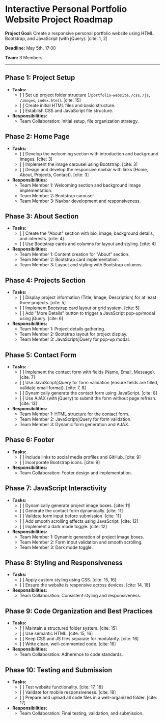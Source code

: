 #   Interactive Personal Portfolio Website Project Roadmap

**Project Goal:** Create a responsive personal portfolio website using HTML, Bootstrap, and JavaScript (with jQuery). [cite: 1, 2]

**Deadline:** May 5th, 17:00

**Team:** 3 Members

---

##   Phase 1: Project Setup

* **Tasks:**
    * \[ \]   Set up project folder structure (`/portfolio-website`, `/css`, `/js`, `/images`, `index.html`). [cite: 15]
    * \[ \]   Create initial HTML files and basic structure.
    * \[ \]   Establish CSS and JavaScript file structure.
* **Responsibilities:**
    * Team Collaboration: Initial setup, file organization strategy.

##   Phase 2: Home Page

* **Tasks:**
    * \[ \]   Develop the welcoming section with introduction and background images. [cite: 3]
    * \[ \]   Implement the image carousel using Bootstrap. [cite: 3]
    * \[ \]   Design and develop the responsive navbar with links (Home, About, Projects, Contact). [cite: 3]
* **Responsibilities:**
    * Team Member 1: Welcoming section and background image implementation.
    * Team Member 2: Bootstrap carousel.
    * Team Member 3: Navbar development and responsiveness.

##   Phase 3: About Section

* **Tasks:**
    * \[ \]   Create the "About" section with bio, image, background details, and interests. [cite: 4]
    * \[ \]   Use Bootstrap cards and columns for layout and styling. [cite: 4]
* **Responsibilities:**
    * Team Member 1: Content creation for "About" section.
    * Team Member 2: Bootstrap card implementation.
    * Team Member 3: Layout and styling with Bootstrap columns.

##   Phase 4: Projects Section

* **Tasks:**
    * \[ \]   Display project information (Title, Image, Description) for at least three projects. [cite: 5]
    * \[ \]   Implement Bootstrap card layout or grid system. [cite: 5]
    * \[ \]   Add "More Details" button to trigger a JavaScript pop-up/modal using jQuery. [cite: 6]
* **Responsibilities:**
    * Team Member 1: Project details gathering.
    * Team Member 2: Bootstrap layout for project display.
    * Team Member 3: JavaScript/jQuery for pop-up modal.

##   Phase 5: Contact Form

* **Tasks:**
    * \[ \]   Implement the contact form with fields (Name, Email, Message). [cite: 7]
    * \[ \]   Use JavaScript/jQuery for form validation (ensure fields are filled, validate email format). [cite: 7, 8]
    * \[ \]   Dynamically generate the contact form using JavaScript. [cite: 8]
    * \[ \]   Use AJAX (with jQuery) to submit the form without page refresh. [cite: 13]
* **Responsibilities:**
    * Team Member 1: HTML structure for the contact form.
    * Team Member 2: JavaScript/jQuery for form validation.
    * Team Member 3: Dynamic form generation and AJAX.

##   Phase 6: Footer

* **Tasks:**
    * \[ \]   Include links to social media profiles and GitHub. [cite: 9]
    * \[ \]   Incorporate Bootstrap icons. [cite: 9]
* **Responsibilities:**
    * Team Collaboration: Footer design and implementation.

##   Phase 7: JavaScript Interactivity

* **Tasks:**
    * \[ \]   Dynamically generate project image boxes. [cite: 11]
    * \[ \]   Generate the contact form dynamically. [cite: 11]
    * \[ \]   Validate form input before submission. [cite: 11]
    * \[ \]   Add smooth scrolling effects using JavaScript. [cite: 12]
    * \[ \]   Implement a dark mode toggle. [cite: 12]
* **Responsibilities:**
    * Team Member 1: Dynamic generation of project image boxes.
    * Team Member 2: Form input validation and smooth scrolling.
    * Team Member 3: Dark mode toggle.

##   Phase 8: Styling and Responsiveness

* **Tasks:**
    * \[ \]   Apply custom styling using CSS. [cite: 15, 16]
    * \[ \]   Ensure the website is responsive across devices. [cite: 14, 18]
* **Responsibilities:**
    * Team Collaboration: Consistent styling and responsiveness.

##   Phase 9: Code Organization and Best Practices

* **Tasks:**
    * \[ \]   Maintain a structured folder system. [cite: 15]
    * \[ \]   Use semantic HTML. [cite: 15, 16]
    * \[ \]   Keep CSS and JS files separate for modularity. [cite: 16]
    * \[ \]   Write clean, well-commented code. [cite: 16]
* **Responsibilities:**
    * Team Collaboration: Adherence to code standards.

##   Phase 10: Testing and Submission

* **Tasks:**
    * \[ \]   Test website functionality. [cite: 17, 18]
    * \[ \]   Validate for mobile responsiveness. [cite: 18]
    * \[ \]   Prepare and upload all code files in a well-organized folder. [cite: 17]
* **Responsibilities:**
    * Team Collaboration: Final testing, validation, and submission.
